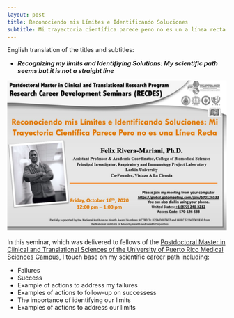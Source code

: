 ```yaml
---
layout: post
title: Reconociendo mis Límites e Identificando Soluciones
subtitle: Mi trayectoria científica parece pero no es un a línea recta
---
```


<p> English translation of the titles and subtitles:</p>

- <b><i>Recognizing my limits and Identifiying Solutions: My scientific path seems but it is not a straight line</i></b>

<img src="/img/pmctrp_seminar.jpeg" alt="Reconociendo mis Límites e Identificando Soluciones" class="inline"/>

In this seminar, which was delivered to fellows of the <a href="https://eps.rcm.upr.edu/post-doctoral-master-of-science-in-clinical-and-translational-research/" target="_blank"> Postdoctoral Master in Clinical and Translational Sciences of the University of Puerto Rico Medical Sciences Campus</a>, I touch base on my scientific career path including:

- Failures
- Success
- Example of actions to address my failures
- Examples of actions to follow-up on successess
- The importance of identifying our limits
- Examples of actions to address our limits


